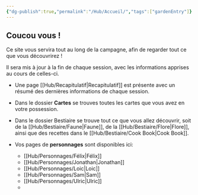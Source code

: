 ```yaml
---
{"dg-publish":true,"permalink":"/Hub/Accueil/","tags":["gardenEntry"]}
---
```




## Coucou vous !

Ce site vous servira tout au long de la campagne, afin de regarder tout ce que vous découvrirez !

Il sera mis à jour à la fin de chaque session, avec les informations apprises au cours de celles-ci.

- Une page [[Hub/Recapitulatif\|Recapitulatif]] est présente avec un résumé des dernières informations de chaque session.

- Dans le dossier **Cartes** se trouves toutes les cartes que vous avez en votre possession.

- Dans le dossier Bestiaire se trouve tout ce que vous allez découvrir, soit de la [[Hub/Bestiaire/Faune\|Faune]], de la [[Hub/Bestiaire/Flore\|Flore]], ainsi que des recettes dans le [[Hub/Bestiaire/Cook Book\|Cook Book]].

- Vos pages de **personnages** sont disponibles ici:
  
  - [[Hub/Personnages/Félix\|Félix]]
  - [[Hub/Personnages/Jonathan\|Jonathan]]
  - [[Hub/Personnages/Loic\|Loic]]
  - [[Hub/Personnages/Sam\|Sam]]
  - [[Hub/Personnages/Ulric\|Ulric]]
  - 
  